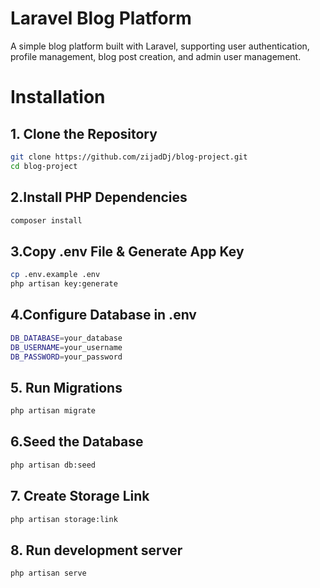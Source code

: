 # Laravel Blog Platform

A simple blog platform built with Laravel, supporting user authentication, profile management, blog post creation, and admin user management.

# Installation

## 1. Clone the Repository
 
```bash
git clone https://github.com/zijadDj/blog-project.git
cd blog-project
```

## 2.Install PHP Dependencies
```bash
composer install
```

## 3.Copy .env File & Generate App Key

```bash
cp .env.example .env
php artisan key:generate
```

## 4.Configure Database in .env
```bash
DB_DATABASE=your_database
DB_USERNAME=your_username
DB_PASSWORD=your_password
```

## 5. Run Migrations
```bash
php artisan migrate
```

## 6.Seed the Database
```bash
php artisan db:seed
```

## 7. Create Storage Link
```bash
php artisan storage:link
```

## 8. Run development server
```bash
php artisan serve
```


